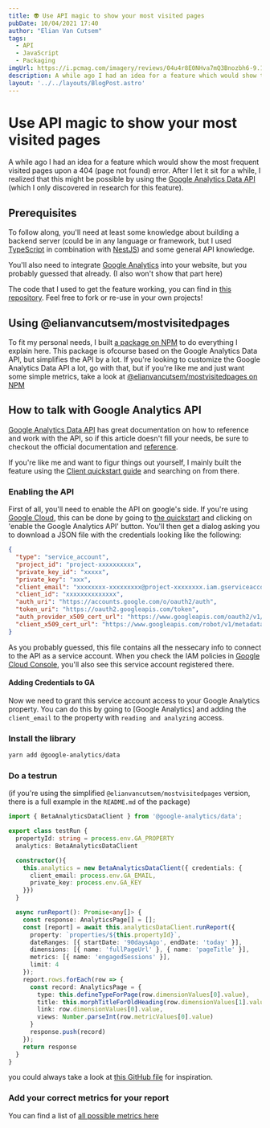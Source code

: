 ```yaml
---
title: 👽 Use API magic to show your most visited pages
pubDate: 10/04/2021 17:40
author: "Elian Van Cutsem"
tags:
  - API
  - JavaScript
  - Packaging
imgUrl: https://i.pcmag.com/imagery/reviews/04u4r8E0NHva7mQ3Bnozbh6-9.1569482850.fit_scale.size_760x427.jpg
description: A while ago I had an idea for a feature which would show the most frequent visited pages upon a 'page not found' error. After I let it sit for a while, I realized that this might be possible by using the Google Analytics API. Here's a guide.
layout: '../../layouts/BlogPost.astro'
---
```


# Use API magic to show your most visited pages

A while ago I had an idea for a feature which would show the most frequent visited pages upon a 404 (page not found) error. After I let it sit for a while, I realized that this might be possible by using the [Google Analytics Data API](<https://developers.google.com/analytics>) (which I only discovered in research for this feature).

## Prerequisites

To follow along, you'll need at least some knowledge about building a backend server (could be in any language or framework, but I used [TypeScript](<https://www.typescriptlang.org/>) in combination with [NestJS](<https://nestjs.com/>)) and some general API knowledge.

You'll also need to integrate [Google Analytics](<https://analytics.google.com>) into your website, but you probably guessed that already. (I also won't show that part here)

The code that I used to get the feature working, you can find in [this repository](<https://github.com/ElianVanCutsem/ElianCodes-backend>). Feel free to fork or re-use in your own projects!

## Using @elianvancutsem/mostvisitedpages

To fit my personal needs, I built [a package on NPM](<https://www.npmjs.com/package/@elianvancutsem/mostvisitedpages>) to do everything I explain here. This package is ofcourse based on the Google Analytics Data API, but simplifies the API by a lot. If you're looking to customize the Google Analytics Data API a lot, go with that, but if you're like me and just want some simple metrics, take a look at [@elianvancutsem/mostvisitedpages on NPM](<https://www.npmjs.com/package/@elianvancutsem/mostvisitedpages>)

## How to talk with Google Analytics API

[Google Analytics Data API](<https://developers.google.com/analytics/devguides/reporting/data/v1>) has great documentation on how to reference and work with the API, so if this article doesn't fill your needs, be sure to checkout the official documentation and [reference](<https://developers.google.com/analytics/devguides/reporting/data/v1/rest/v1beta/properties/runReport>).

If you're like me and want to figur things out yourself, I mainly built the feature using the [Client quickstart guide](<https://developers.google.com/analytics/devguides/reporting/data/v1/quickstart-client-libraries>) and searching on from there.

### Enabling the API

First of all, you'll need to enable the API on google's side. If you're using [Google Cloud](<https://cloud.google.com>), this can be done by going to [the quickstart](<https://developers.google.com/analytics/devguides/reporting/data/v1/quickstart-client-libraries>) and clicking on 'enable the Google Analytics API' button. You'll then get a dialog asking you to download a JSON file with the credentials looking like the following:

```json
{
  "type": "service_account",
  "project_id": "project-xxxxxxxxxx",
  "private_key_id": "xxxxx",
  "private_key": "xxx",
  "client_email": "xxxxxxxx-xxxxxxxxx@project-xxxxxxxx.iam.gserviceaccount.com",
  "client_id": "xxxxxxxxxxxxxx",
  "auth_uri": "https://accounts.google.com/o/oauth2/auth",
  "token_uri": "https://oauth2.googleapis.com/token",
  "auth_provider_x509_cert_url": "https://www.googleapis.com/oauth2/v1/certs",
  "client_x509_cert_url": "https://www.googleapis.com/robot/v1/metadata/x509/xxxxxxxxx-xxxxxxxxxx%project-xxxxxxxxx.iam.gserviceaccount.com"
}
```

As you probably guessed, this file contains all the nessecary info to connect to the API as a service account. When you check the IAM policies in [Google Cloud Console](<https://console.cloud.google.com>), you'll also see this service account registered there.

#### Adding Credentials to GA

Now we need to grant this service account access to your Google Analytics property. You can do this by going to [Google Analytics] and adding the `client_email` to the property with `reading and analyzing` access.

### Install the library

```bash
yarn add @google-analytics/data
```

### Do a testrun

(if you're using the simplified `@elianvancutsem/mostvisitedpages` version, there is a full example in the `README.md` of the package)

```ts
import { BetaAnalyticsDataClient } from '@google-analytics/data';

export class testRun {
  propertyId: string = process.env.GA_PROPERTY
  analytics: BetaAnalyticsDataClient

  constructor(){
    this.analytics = new BetaAnalyticsDataClient({ credentials: {
      client_email: process.env.GA_EMAIL,
      private_key: process.env.GA_KEY
    }})
  }

  async runReport(): Promise<any[]> {
    const response: AnalyticsPage[] = [];
    const [report] = await this.analyticsDataClient.runReport({
      property: `properties/${this.propertyId}`,
      dateRanges: [{ startDate: '90daysAgo', endDate: 'today' }],
      dimensions: [{ name: 'fullPageUrl' }, { name: 'pageTitle' }],
      metrics: [{ name: 'engagedSessions' }],
      limit: 4
    });
    report.rows.forEach(row => {
      const record: AnalyticsPage = {
        type: this.defineTypeForPage(row.dimensionValues[0].value),
        title: this.morphTitleForOldHeading(row.dimensionValues[1].value),
        link: row.dimensionValues[0].value,
        views: Number.parseInt(row.metricValues[0].value)
      }
      response.push(record)
    });
    return response
  }
}
```

you could always take a look at [this GitHub file](<https://github.com/ElianVanCutsem/ElianCodes-backend/blob/main/backend/src/analytics/analytics.service.ts>) for inspiration.

### Add your correct metrics for your report

You can find a list of [all possible metrics here](<https://developers.google.com/analytics/devguides/reporting/data/v1/api-schema#metrics>)
